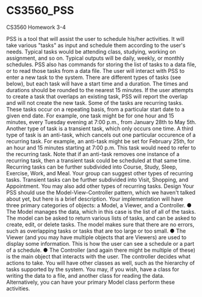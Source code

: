 # CS3560_PSS
CS3560 Homework 3-4

PSS is a tool that will assist the user to schedule his/her activities. It will take various "tasks" as input
and schedule them according to the user's needs. Typical tasks would be attending class, studying,
working on assignment, and so on. Typical outputs will be daily, weekly, or monthly schedules. PSS
also has commands for storing the list of tasks to a data file, or to read those tasks from a data file.
The user will interact with PSS to enter a new task to the system. There are different types of tasks
(see below), but each task will have a start time and a duration. The times and durations should be
rounded to the nearest 15 minutes. If the user attempts to create a task that overlaps an existing task,
PSS will report the overlap and will not create the new task.
Some of the tasks are recurring tasks. These tasks occur on a repeating basis, from a particular start
date to a given end date. For example, one task might be for one hour and 15 minutes, every Tuesday
evening at 7:00 p.m., from January 28th to May 5th.
Another type of task is a transient task, which only occurs one time.
A third type of task is an anti-task, which cancels out one particular occurence of a recurring task. For
example, an anti-task might be set for February 25th, for an hour and 15 minutes starting at 7:00 p.m.
This task would need to refer to the recurring task. Note that if an anti-task removes one instance of a
recurring task, then a transient task could be scheduled at that same time.
Recurring tasks can be further subdivided into Course, Study, Sleep, Exercise, Work, and Meal. Your
group can suggest other types of recurring tasks.
Transient tasks can be further subdivided into Visit, Shopping, and Appointment. You may also add
other types of recurring tasks.
Design
Your PSS should use the Model-View-Controller pattern, which we haven't talked about yet, but here is
a brief description. Your implementation will have three primary categories of objects: a Model, a
Viewer, and a Controller.
● The Model manages the data, which in this case is the list of all of the tasks. The model can be
asked to return various lists of tasks, and can be asked to create, edit, or delete tasks. The
model makes sure that there are no errors, such as overlapping tasks or tasks that are too large
or too small.
● The Viewer (and you may have multiple objects that are Viewers) are used to display some
information. This is how the user can see a schedule or a part of a schedule.
● The Controller (and again there might be multiple of these) is the main object that interacts with
the user. The controller decides what actions to take.
You will have other classes as well, such as the hierarchy of tasks supported by the system. You may,
if you wish, have a class for writing the data to a file, and another class for reading the data.
Alternatively, you can have your primary Model class perform these activities.
